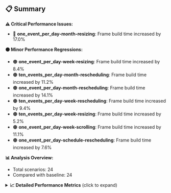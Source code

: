 ## 📋 Summary

**⚠️ Critical Performance Issues:**
- 🔴 **one_event_per_day-month-resizing**: Frame build time increased by 17.0%

**🟠 Minor Performance Regressions:**
- 🟠 **one_event_per_day-week-resizing**: Frame build time increased by 8.4%
- 🟠 **ten_events_per_day-month-rescheduling**: Frame build time increased by 11.2%
- 🟠 **one_event_per_day-month-rescheduling**: Frame build time increased by 14.1%
- 🟠 **ten_events_per_day-week-rescheduling**: Frame build time increased by 9.4%
- 🟠 **ten_events_per_day-week-resizing**: Frame build time increased by 5.2%
- 🟠 **one_event_per_day-week-scrolling**: Frame build time increased by 11.1%
- 🟠 **one_event_per_day-schedule-rescheduling**: Frame build time increased by 7.6%

**📊 Analysis Overview:**
- Total scenarios: 24
- Compared with baseline: 24

<details>
<summary><strong>📈 Detailed Performance Metrics</strong> (click to expand)</summary>

#### one_event_per_day-month-loadingEvents

| Metric | Current | Baseline | Change | Status |
|--------|---------|----------|--------|--------|
| Average Frame Build Time Millis | 4.20ms | 4.32ms | -0.12ms (-2.9%) | 🟡 |
| Worst Frame Build Time Millis | 8.25ms | 8.50ms | -0.25ms (-2.9%) | 🟡 |
| Missed Frame Build Budget Count | 0.0 | 0.0 | +0 (+0.0%) | 🟡 |
| Average Frame Rasterizer Time Millis | 2.58ms | 2.75ms | -0.17ms (-6.1%) | 🟢 |
| Missed Frame Rasterizer Budget Count | 0.0 | 0.0 | +0 (+0.0%) | 🟡 |
| New Gen Gc Count | 0.0 | 0.0 | +0 (+0.0%) | 🟡 |
| Old Gen Gc Count | 1.0 | 1.0 | +0 (+0.0%) | 🟡 |

#### one_event_per_day-month-navigation

| Metric | Current | Baseline | Change | Status |
|--------|---------|----------|--------|--------|
| Average Frame Build Time Millis | 4.73ms | 4.85ms | -0.12ms (-2.4%) | 🟡 |
| Worst Frame Build Time Millis | 16.41ms | 17.14ms | -0.72ms (-4.2%) | 🟡 |
| Missed Frame Build Budget Count | 0.5 | 1.0 | -0 (-50.0%) | 🟢 |
| Average Frame Rasterizer Time Millis | 3.83ms | 3.75ms | +0.07ms (+1.9%) | 🟠 |
| Missed Frame Rasterizer Budget Count | 0.25 | 0.25 | +0 (+0.0%) | 🟡 |
| New Gen Gc Count | 4.0 | 4.0 | +0 (+0.0%) | 🟡 |
| Old Gen Gc Count | 2.0 | 2.0 | +0 (+0.0%) | 🟡 |

#### one_event_per_day-month-rescheduling

| Metric | Current | Baseline | Change | Status |
|--------|---------|----------|--------|--------|
| Average Frame Build Time Millis | 0.84ms | 0.73ms | +0.10ms (+14.1%) | 🔴 |
| Worst Frame Build Time Millis | 5.70ms | 4.30ms | +1.40ms (+32.6%) | 🔴 |
| Missed Frame Build Budget Count | 0.0 | 0.0 | +0 (+0.0%) | 🟡 |
| Average Frame Rasterizer Time Millis | 4.00ms | 2.83ms | +1.17ms (+41.3%) | 🔴 |
| Missed Frame Rasterizer Budget Count | 0.25 | 0.25 | +0 (+0.0%) | 🟡 |
| New Gen Gc Count | 4.0 | 4.0 | +0 (+0.0%) | 🟡 |
| Old Gen Gc Count | 3.0 | 3.0 | +0 (+0.0%) | 🟡 |

#### one_event_per_day-month-resizing

| Metric | Current | Baseline | Change | Status |
|--------|---------|----------|--------|--------|
| Average Frame Build Time Millis | 0.62ms | 0.53ms | +0.09ms (+17.0%) | 🔴 |
| Worst Frame Build Time Millis | 4.42ms | 3.52ms | +0.90ms (+25.6%) | 🔴 |
| Missed Frame Build Budget Count | 0.0 | 0.0 | +0 (+0.0%) | 🟡 |
| Average Frame Rasterizer Time Millis | 3.93ms | 2.62ms | +1.32ms (+50.4%) | 🔴 |
| Missed Frame Rasterizer Budget Count | 0.0 | 0.0 | +0 (+0.0%) | 🟡 |
| New Gen Gc Count | 1.5 | 1.5 | +0 (+0.0%) | 🟡 |
| Old Gen Gc Count | 2.0 | 2.0 | +0 (+0.0%) | 🟡 |

#### one_event_per_day-schedule-loadingEvents

| Metric | Current | Baseline | Change | Status |
|--------|---------|----------|--------|--------|
| Average Frame Build Time Millis | 7.93ms | 8.72ms | -0.79ms (-9.1%) | 🟢 |
| Worst Frame Build Time Millis | 22.59ms | 24.72ms | -2.13ms (-8.6%) | 🟢 |
| Missed Frame Build Budget Count | 1.0 | 1.0 | +0 (+0.0%) | 🟡 |
| Average Frame Rasterizer Time Millis | 2.79ms | 2.69ms | +0.09ms (+3.4%) | 🟠 |
| Missed Frame Rasterizer Budget Count | 0.0 | 0.0 | +0 (+0.0%) | 🟡 |
| New Gen Gc Count | 2.0 | 1.5 | +0 (+33.3%) | 🔴 |
| Old Gen Gc Count | 1.5 | 1.0 | +0 (+50.0%) | 🔴 |

#### one_event_per_day-schedule-navigation

| Metric | Current | Baseline | Change | Status |
|--------|---------|----------|--------|--------|
| Average Frame Build Time Millis | 5.95ms | 6.26ms | -0.31ms (-5.0%) | 🟡 |
| Worst Frame Build Time Millis | 10.95ms | 10.81ms | +0.14ms (+1.3%) | 🟠 |
| Missed Frame Build Budget Count | 0.0 | 0.0 | +0 (+0.0%) | 🟡 |
| Average Frame Rasterizer Time Millis | 3.27ms | 3.36ms | -0.10ms (-2.9%) | 🟡 |
| Missed Frame Rasterizer Budget Count | 0.0 | 0.0 | +0 (+0.0%) | 🟡 |
| New Gen Gc Count | 6.0 | 6.0 | +0 (+0.0%) | 🟡 |
| Old Gen Gc Count | 2.0 | 3.0 | -1 (-33.3%) | 🟢 |

#### one_event_per_day-schedule-rescheduling

| Metric | Current | Baseline | Change | Status |
|--------|---------|----------|--------|--------|
| Average Frame Build Time Millis | 1.94ms | 1.80ms | +0.14ms (+7.6%) | 🟠 |
| Worst Frame Build Time Millis | 27.00ms | 25.04ms | +1.96ms (+7.8%) | 🟠 |
| Missed Frame Build Budget Count | 1.0 | 1.0 | +0 (+0.0%) | 🟡 |
| Average Frame Rasterizer Time Millis | 3.72ms | 3.04ms | +0.68ms (+22.5%) | 🔴 |
| Missed Frame Rasterizer Budget Count | 0.0 | 0.0 | +0 (+0.0%) | 🟡 |
| New Gen Gc Count | 8.0 | 8.0 | +0 (+0.0%) | 🟡 |
| Old Gen Gc Count | 4.0 | 4.0 | +0 (+0.0%) | 🟡 |

#### one_event_per_day-week-loadingEvents

| Metric | Current | Baseline | Change | Status |
|--------|---------|----------|--------|--------|
| Average Frame Build Time Millis | 1.28ms | 1.23ms | +0.05ms (+4.0%) | 🟠 |
| Worst Frame Build Time Millis | 2.43ms | 2.33ms | +0.10ms (+4.1%) | 🟠 |
| Missed Frame Build Budget Count | 0.0 | 0.0 | +0 (+0.0%) | 🟡 |
| Average Frame Rasterizer Time Millis | 1.91ms | 1.85ms | +0.06ms (+3.5%) | 🟠 |
| Missed Frame Rasterizer Budget Count | 0.0 | 0.0 | +0 (+0.0%) | 🟡 |
| New Gen Gc Count | 0.0 | 0.0 | +0 (+0.0%) | 🟡 |
| Old Gen Gc Count | 0.5 | 0.5 | +0 (+0.0%) | 🟡 |

#### one_event_per_day-week-navigation

| Metric | Current | Baseline | Change | Status |
|--------|---------|----------|--------|--------|
| Average Frame Build Time Millis | 2.66ms | 2.65ms | +0.00ms (+0.1%) | 🟠 |
| Worst Frame Build Time Millis | 9.34ms | 9.17ms | +0.17ms (+1.9%) | 🟠 |
| Missed Frame Build Budget Count | 0.0 | 0.0 | +0 (+0.0%) | 🟡 |
| Average Frame Rasterizer Time Millis | 3.20ms | 3.23ms | -0.03ms (-1.0%) | 🟡 |
| Missed Frame Rasterizer Budget Count | 0.25 | 0.25 | +0 (+0.0%) | 🟡 |
| New Gen Gc Count | 4.0 | 4.0 | +0 (+0.0%) | 🟡 |
| Old Gen Gc Count | 2.5 | 2.5 | +0 (+0.0%) | 🟡 |

#### one_event_per_day-week-rescheduling

| Metric | Current | Baseline | Change | Status |
|--------|---------|----------|--------|--------|
| Average Frame Build Time Millis | 0.54ms | 0.52ms | +0.01ms (+2.2%) | 🟠 |
| Worst Frame Build Time Millis | 1.96ms | 2.03ms | -0.06ms (-3.1%) | 🟡 |
| Missed Frame Build Budget Count | 0.0 | 0.0 | +0 (+0.0%) | 🟡 |
| Average Frame Rasterizer Time Millis | 2.66ms | 2.22ms | +0.43ms (+19.5%) | 🔴 |
| Missed Frame Rasterizer Budget Count | 0.25 | 0.25 | +0 (+0.0%) | 🟡 |
| New Gen Gc Count | 4.0 | 4.0 | +0 (+0.0%) | 🟡 |
| Old Gen Gc Count | 2.0 | 2.0 | +0 (+0.0%) | 🟡 |

#### one_event_per_day-week-resizing

| Metric | Current | Baseline | Change | Status |
|--------|---------|----------|--------|--------|
| Average Frame Build Time Millis | 0.52ms | 0.48ms | +0.04ms (+8.4%) | 🟠 |
| Worst Frame Build Time Millis | 1.64ms | 1.57ms | +0.07ms (+4.3%) | 🟠 |
| Missed Frame Build Budget Count | 0.0 | 0.0 | +0 (+0.0%) | 🟡 |
| Average Frame Rasterizer Time Millis | 2.53ms | 1.96ms | +0.57ms (+29.0%) | 🔴 |
| Missed Frame Rasterizer Budget Count | 0.0 | 0.0 | +0 (+0.0%) | 🟡 |
| New Gen Gc Count | 0.0 | 0.0 | +0 (+0.0%) | 🟡 |
| Old Gen Gc Count | 0.0 | 0.0 | +0 (+0.0%) | 🟡 |

#### one_event_per_day-week-scrolling

| Metric | Current | Baseline | Change | Status |
|--------|---------|----------|--------|--------|
| Average Frame Build Time Millis | 0.84ms | 0.76ms | +0.08ms (+11.1%) | 🔴 |
| Worst Frame Build Time Millis | 1.25ms | 1.02ms | +0.22ms (+21.9%) | 🔴 |
| Missed Frame Build Budget Count | 0.0 | 0.0 | +0 (+0.0%) | 🟡 |
| Average Frame Rasterizer Time Millis | 3.92ms | 3.32ms | +0.60ms (+18.0%) | 🔴 |
| Missed Frame Rasterizer Budget Count | 0.25 | 0.25 | +0 (+0.0%) | 🟡 |
| New Gen Gc Count | 2.5 | 2.5 | +0 (+0.0%) | 🟡 |
| Old Gen Gc Count | 2.0 | 2.0 | +0 (+0.0%) | 🟡 |

#### ten_events_per_day-month-loadingEvents

| Metric | Current | Baseline | Change | Status |
|--------|---------|----------|--------|--------|
| Average Frame Build Time Millis | 10.36ms | 10.40ms | -0.03ms (-0.3%) | 🟡 |
| Worst Frame Build Time Millis | 27.99ms | 28.60ms | -0.61ms (-2.1%) | 🟡 |
| Missed Frame Build Budget Count | 8.5 | 8.0 | +0 (+6.2%) | 🟠 |
| Average Frame Rasterizer Time Millis | 5.08ms | 5.10ms | -0.01ms (-0.2%) | 🟡 |
| Missed Frame Rasterizer Budget Count | 0.0 | 0.0 | +0 (+0.0%) | 🟡 |
| New Gen Gc Count | 10.0 | 10.0 | +0 (+0.0%) | 🟡 |
| Old Gen Gc Count | 7.0 | 7.0 | +0 (+0.0%) | 🟡 |

#### ten_events_per_day-month-navigation

| Metric | Current | Baseline | Change | Status |
|--------|---------|----------|--------|--------|
| Average Frame Build Time Millis | 11.78ms | 12.43ms | -0.65ms (-5.2%) | 🟢 |
| Worst Frame Build Time Millis | 42.56ms | 43.55ms | -0.98ms (-2.3%) | 🟡 |
| Missed Frame Build Budget Count | 2.75 | 3.25 | -0 (-15.4%) | 🟢 |
| Average Frame Rasterizer Time Millis | 5.31ms | 5.51ms | -0.20ms (-3.6%) | 🟡 |
| Missed Frame Rasterizer Budget Count | 0.0 | 0.0 | +0 (+0.0%) | 🟡 |
| New Gen Gc Count | 9.5 | 9.5 | +0 (+0.0%) | 🟡 |
| Old Gen Gc Count | 5.5 | 5.5 | +0 (+0.0%) | 🟡 |

#### ten_events_per_day-month-rescheduling

| Metric | Current | Baseline | Change | Status |
|--------|---------|----------|--------|--------|
| Average Frame Build Time Millis | 1.72ms | 1.54ms | +0.17ms (+11.2%) | 🔴 |
| Worst Frame Build Time Millis | 14.39ms | 13.67ms | +0.72ms (+5.3%) | 🟠 |
| Missed Frame Build Budget Count | 0.0 | 0.0 | +0 (+0.0%) | 🟡 |
| Average Frame Rasterizer Time Millis | 5.63ms | 4.08ms | +1.54ms (+37.8%) | 🔴 |
| Missed Frame Rasterizer Budget Count | 0.0 | 0.0 | +0 (+0.0%) | 🟡 |
| New Gen Gc Count | 6.0 | 6.0 | +0 (+0.0%) | 🟡 |
| Old Gen Gc Count | 2.0 | 1.5 | +0 (+33.3%) | 🔴 |

#### ten_events_per_day-month-resizing

| Metric | Current | Baseline | Change | Status |
|--------|---------|----------|--------|--------|
| Average Frame Build Time Millis | 1.50ms | 1.45ms | +0.05ms (+3.4%) | 🟠 |
| Worst Frame Build Time Millis | 12.23ms | 12.89ms | -0.66ms (-5.1%) | 🟢 |
| Missed Frame Build Budget Count | 0.0 | 0.0 | +0 (+0.0%) | 🟡 |
| Average Frame Rasterizer Time Millis | 5.90ms | 3.76ms | +2.14ms (+57.0%) | 🔴 |
| Missed Frame Rasterizer Budget Count | 0.0 | 0.0 | +0 (+0.0%) | 🟡 |
| New Gen Gc Count | 0.0 | 0.0 | +0 (+0.0%) | 🟡 |
| Old Gen Gc Count | 1.5 | 1.5 | +0 (+0.0%) | 🟡 |

#### ten_events_per_day-schedule-loadingEvents

| Metric | Current | Baseline | Change | Status |
|--------|---------|----------|--------|--------|
| Average Frame Build Time Millis | 5.37ms | 5.30ms | +0.07ms (+1.4%) | 🟠 |
| Worst Frame Build Time Millis | 29.58ms | 28.07ms | +1.51ms (+5.4%) | 🟠 |
| Missed Frame Build Budget Count | 3.5 | 2.5 | +1 (+40.0%) | 🔴 |
| Average Frame Rasterizer Time Millis | 3.13ms | 3.16ms | -0.03ms (-1.0%) | 🟡 |
| Missed Frame Rasterizer Budget Count | 0.0 | 0.0 | +0 (+0.0%) | 🟡 |
| New Gen Gc Count | 10.5 | 10.5 | +0 (+0.0%) | 🟡 |
| Old Gen Gc Count | 5.5 | 5.5 | +0 (+0.0%) | 🟡 |

#### ten_events_per_day-schedule-navigation

| Metric | Current | Baseline | Change | Status |
|--------|---------|----------|--------|--------|
| Average Frame Build Time Millis | 20.13ms | 19.94ms | +0.20ms (+1.0%) | 🟠 |
| Worst Frame Build Time Millis | 42.52ms | 41.55ms | +0.97ms (+2.3%) | 🟠 |
| Missed Frame Build Budget Count | 9.5 | 9.0 | +0 (+5.6%) | 🟠 |
| Average Frame Rasterizer Time Millis | 3.38ms | 3.21ms | +0.18ms (+5.5%) | 🟠 |
| Missed Frame Rasterizer Budget Count | 0.0 | 0.0 | +0 (+0.0%) | 🟡 |
| New Gen Gc Count | 18.0 | 18.0 | +0 (+0.0%) | 🟡 |
| Old Gen Gc Count | 12.0 | 12.0 | +0 (+0.0%) | 🟡 |

#### ten_events_per_day-schedule-rescheduling

| Metric | Current | Baseline | Change | Status |
|--------|---------|----------|--------|--------|
| Average Frame Build Time Millis | 0.85ms | 0.87ms | -0.02ms (-2.1%) | 🟡 |
| Worst Frame Build Time Millis | 13.40ms | 13.31ms | +0.09ms (+0.7%) | 🟠 |
| Missed Frame Build Budget Count | 0.0 | 0.0 | +0 (+0.0%) | 🟡 |
| Average Frame Rasterizer Time Millis | 4.27ms | 3.11ms | +1.16ms (+37.2%) | 🔴 |
| Missed Frame Rasterizer Budget Count | 0.0 | 0.0 | +0 (+0.0%) | 🟡 |
| New Gen Gc Count | 6.0 | 6.0 | +0 (+0.0%) | 🟡 |
| Old Gen Gc Count | 3.0 | 3.0 | +0 (+0.0%) | 🟡 |

#### ten_events_per_day-week-loadingEvents

| Metric | Current | Baseline | Change | Status |
|--------|---------|----------|--------|--------|
| Average Frame Build Time Millis | 2.24ms | 2.23ms | +0.01ms (+0.4%) | 🟠 |
| Worst Frame Build Time Millis | 8.52ms | 8.28ms | +0.24ms (+2.9%) | 🟠 |
| Missed Frame Build Budget Count | 0.0 | 0.0 | +0 (+0.0%) | 🟡 |
| Average Frame Rasterizer Time Millis | 3.41ms | 3.46ms | -0.05ms (-1.3%) | 🟡 |
| Missed Frame Rasterizer Budget Count | 0.25 | 0.25 | +0 (+0.0%) | 🟡 |
| New Gen Gc Count | 2.0 | 2.0 | +0 (+0.0%) | 🟡 |
| Old Gen Gc Count | 2.0 | 2.5 | -0 (-20.0%) | 🟢 |

#### ten_events_per_day-week-navigation

| Metric | Current | Baseline | Change | Status |
|--------|---------|----------|--------|--------|
| Average Frame Build Time Millis | 8.41ms | 8.78ms | -0.36ms (-4.2%) | 🟡 |
| Worst Frame Build Time Millis | 41.89ms | 42.83ms | -0.94ms (-2.2%) | 🟡 |
| Missed Frame Build Budget Count | 3.0 | 3.0 | +0 (+0.0%) | 🟡 |
| Average Frame Rasterizer Time Millis | 5.21ms | 5.34ms | -0.13ms (-2.4%) | 🟡 |
| Missed Frame Rasterizer Budget Count | 0.0 | 0.0 | +0 (+0.0%) | 🟡 |
| New Gen Gc Count | 10.0 | 10.0 | +0 (+0.0%) | 🟡 |
| Old Gen Gc Count | 7.5 | 7.0 | +0 (+7.1%) | 🟠 |

#### ten_events_per_day-week-rescheduling

| Metric | Current | Baseline | Change | Status |
|--------|---------|----------|--------|--------|
| Average Frame Build Time Millis | 1.12ms | 1.02ms | +0.10ms (+9.4%) | 🟠 |
| Worst Frame Build Time Millis | 5.84ms | 6.56ms | -0.72ms (-11.0%) | 🟢 |
| Missed Frame Build Budget Count | 0.0 | 0.0 | +0 (+0.0%) | 🟡 |
| Average Frame Rasterizer Time Millis | 6.23ms | 5.26ms | +0.97ms (+18.5%) | 🔴 |
| Missed Frame Rasterizer Budget Count | 0.5 | 1.5 | -1 (-66.7%) | 🟢 |
| New Gen Gc Count | 5.5 | 5.0 | +0 (+10.0%) | 🟠 |
| Old Gen Gc Count | 2.5 | 2.0 | +0 (+25.0%) | 🔴 |

#### ten_events_per_day-week-resizing

| Metric | Current | Baseline | Change | Status |
|--------|---------|----------|--------|--------|
| Average Frame Build Time Millis | 0.93ms | 0.88ms | +0.05ms (+5.2%) | 🟠 |
| Worst Frame Build Time Millis | 3.33ms | 4.18ms | -0.85ms (-20.4%) | 🟢 |
| Missed Frame Build Budget Count | 0.0 | 0.0 | +0 (+0.0%) | 🟡 |
| Average Frame Rasterizer Time Millis | 5.52ms | 4.61ms | +0.91ms (+19.7%) | 🔴 |
| Missed Frame Rasterizer Budget Count | 0.0 | 0.0 | +0 (+0.0%) | 🟡 |
| New Gen Gc Count | 2.0 | 2.0 | +0 (+0.0%) | 🟡 |
| Old Gen Gc Count | 0.5 | 1.0 | -0 (-50.0%) | 🟢 |

#### ten_events_per_day-week-scrolling

| Metric | Current | Baseline | Change | Status |
|--------|---------|----------|--------|--------|
| Average Frame Build Time Millis | 0.87ms | 0.84ms | +0.03ms (+3.5%) | 🟠 |
| Worst Frame Build Time Millis | 1.20ms | 1.45ms | -0.25ms (-17.4%) | 🟢 |
| Missed Frame Build Budget Count | 0.0 | 0.0 | +0 (+0.0%) | 🟡 |
| Average Frame Rasterizer Time Millis | 5.86ms | 5.24ms | +0.62ms (+11.8%) | 🔴 |
| Missed Frame Rasterizer Budget Count | 0.0 | 0.0 | +0 (+0.0%) | 🟡 |
| New Gen Gc Count | 7.5 | 7.0 | +0 (+7.1%) | 🟠 |
| Old Gen Gc Count | 1.5 | 1.0 | +0 (+50.0%) | 🔴 |

</details>

